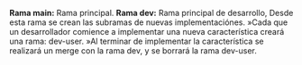 **Rama main:**
Rama principal.
**Rama dev:** 
Rama principal de desarrollo, Desde esta rama se crean las subramas de nuevas implementaciónes.
»Cada que un desarrollador comience a implementar una nueva característica creará una rama: dev-user.
»Al terminar de implementar la característica se realizará un merge con la rama dev, y se borrará la rama dev-user.

